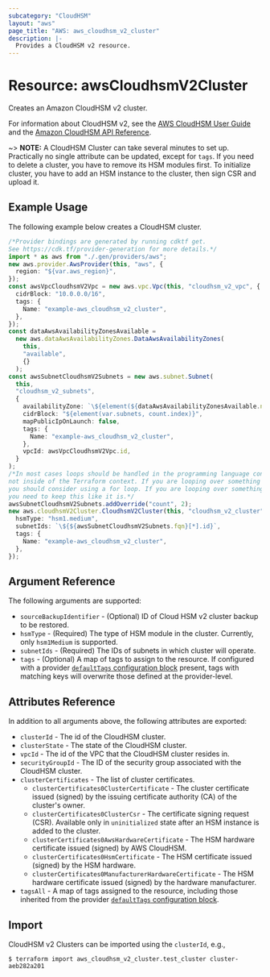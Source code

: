 ```yaml
---
subcategory: "CloudHSM"
layout: "aws"
page_title: "AWS: aws_cloudhsm_v2_cluster"
description: |-
  Provides a CloudHSM v2 resource.
---
```


# Resource: awsCloudhsmV2Cluster

Creates an Amazon CloudHSM v2 cluster.

For information about CloudHSM v2, see the
[AWS CloudHSM User Guide][1] and the [Amazon
CloudHSM API Reference][2].

\~> **NOTE:** A CloudHSM Cluster can take several minutes to set up.
Practically no single attribute can be updated, except for `tags`.
If you need to delete a cluster, you have to remove its HSM modules first.
To initialize cluster, you have to add an HSM instance to the cluster, then sign CSR and upload it.

## Example Usage

The following example below creates a CloudHSM cluster.

```typescript
/*Provider bindings are generated by running cdktf get.
See https://cdk.tf/provider-generation for more details.*/
import * as aws from "./.gen/providers/aws";
new aws.provider.AwsProvider(this, "aws", {
  region: "${var.aws_region}",
});
const awsVpcCloudhsmV2Vpc = new aws.vpc.Vpc(this, "cloudhsm_v2_vpc", {
  cidrBlock: "10.0.0.0/16",
  tags: {
    Name: "example-aws_cloudhsm_v2_cluster",
  },
});
const dataAwsAvailabilityZonesAvailable =
  new aws.dataAwsAvailabilityZones.DataAwsAvailabilityZones(
    this,
    "available",
    {}
  );
const awsSubnetCloudhsmV2Subnets = new aws.subnet.Subnet(
  this,
  "cloudhsm_v2_subnets",
  {
    availabilityZone: `\${element(${dataAwsAvailabilityZonesAvailable.names}, count.index)}`,
    cidrBlock: "${element(var.subnets, count.index)}",
    mapPublicIpOnLaunch: false,
    tags: {
      Name: "example-aws_cloudhsm_v2_cluster",
    },
    vpcId: awsVpcCloudhsmV2Vpc.id,
  }
);
/*In most cases loops should be handled in the programming language context and 
not inside of the Terraform context. If you are looping over something external, e.g. a variable or a file input
you should consider using a for loop. If you are looping over something only known to Terraform, e.g. a result of a data source
you need to keep this like it is.*/
awsSubnetCloudhsmV2Subnets.addOverride("count", 2);
new aws.cloudhsmV2Cluster.CloudhsmV2Cluster(this, "cloudhsm_v2_cluster", {
  hsmType: "hsm1.medium",
  subnetIds: `\${${awsSubnetCloudhsmV2Subnets.fqn}[*].id}`,
  tags: {
    Name: "example-aws_cloudhsm_v2_cluster",
  },
});

```

## Argument Reference

The following arguments are supported:

* `sourceBackupIdentifier` - (Optional) ID of Cloud HSM v2 cluster backup to be restored.
* `hsmType` - (Required) The type of HSM module in the cluster. Currently, only `hsm1Medium` is supported.
* `subnetIds` - (Required) The IDs of subnets in which cluster will operate.
* `tags` - (Optional) A map of tags to assign to the resource. If configured with a provider [`defaultTags` configuration block](https://registry.terraform.io/providers/hashicorp/aws/latest/docs#default_tags-configuration-block) present, tags with matching keys will overwrite those defined at the provider-level.

## Attributes Reference

In addition to all arguments above, the following attributes are exported:

* `clusterId` - The id of the CloudHSM cluster.
* `clusterState` - The state of the CloudHSM cluster.
* `vpcId` - The id of the VPC that the CloudHSM cluster resides in.
* `securityGroupId` - The ID of the security group associated with the CloudHSM cluster.
* `clusterCertificates` - The list of cluster certificates.
  * `clusterCertificates0ClusterCertificate` - The cluster certificate issued (signed) by the issuing certificate authority (CA) of the cluster's owner.
  * `clusterCertificates0ClusterCsr` - The certificate signing request (CSR). Available only in `uninitialized` state after an HSM instance is added to the cluster.
  * `clusterCertificates0AwsHardwareCertificate` - The HSM hardware certificate issued (signed) by AWS CloudHSM.
  * `clusterCertificates0HsmCertificate` - The HSM certificate issued (signed) by the HSM hardware.
  * `clusterCertificates0ManufacturerHardwareCertificate` - The HSM hardware certificate issued (signed) by the hardware manufacturer.
* `tagsAll` - A map of tags assigned to the resource, including those inherited from the provider [`defaultTags` configuration block](https://registry.terraform.io/providers/hashicorp/aws/latest/docs#default_tags-configuration-block).

[1]: https://docs.aws.amazon.com/cloudhsm/latest/userguide/introduction.html

[2]: https://docs.aws.amazon.com/cloudhsm/latest/APIReference/Welcome.html

## Import

CloudHSM v2 Clusters can be imported using the `clusterId`, e.g.,

```console
$ terraform import aws_cloudhsm_v2_cluster.test_cluster cluster-aeb282a201
```
